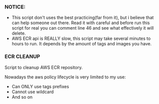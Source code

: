 ### NOTICE:
 * This script don't uses the best practicing(far from it), but i believe that can help someone out there. Read it with careful and before run this script for real you can comment line 46 and see what effectively it will delete.
 * AWS ECR api is REALLY slow, this script may take several minutes to hours to run. It depends by the amount of tags and images you have.


### ECR CLEANUP
Script to cleanup AWS ECR repository.

Nowadays the aws policy lifecycle is very limited to my use: 
* Can ONLY use tags prefixes
* Cannot use wildcard
* And so on
